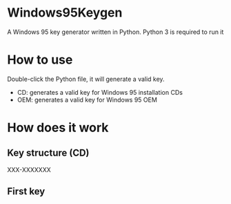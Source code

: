 # Windows95Keygen

A Windows 95 key generator written in Python. Python 3 is required to run it

# How to use

Double-click the Python file, it will generate a valid key.

- CD: generates a valid key for Windows 95 installation CDs
- OEM: generates a valid key for Windows 95 OEM

# How does it work

## Key structure (CD)

XXX-XXXXXXX

## First key
